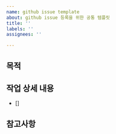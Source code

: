 ```yaml
---
name: github issue template
about: github issue 등록을 위한 공통 템플릿
title: ''
labels: ''
assignees: ''

---
```


## 목적
> 
## 작업 상세 내용
 - []
## 참고사항

